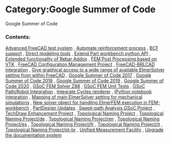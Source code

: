 # Category:Google Summer of Code
Google Summer of Code

### Contents:

[Advanced FreeCAD test system](Advanced_FreeCAD_test_system.md) , [Automate reinforcement process](Automate_reinforcement_process.md) , [BCF support](BCF_support.md) , [Direct modeling tools](Direct_modeling_tools.md) , [Extend Part workbench python API](Extend_Part_workbench_python_API.md) , [Extended functionality of Rebar Addon](Extended_functionality_of_Rebar_Addon.md) , [FEM Post Processing based on VTK](FEM_Post_Processing_based_on_VTK.md) , [FreeCAD Configuration Management Project](FreeCAD_Configuration_Management_Project.md) , [FreeCAD-BRLCAD integration](FreeCAD-BRLCAD_integration.md) , [Give graphical access to a wide range of available ElmerSolver setting from within FreeCAD](Give_graphical_access_to_a_wide_range_of_available_ElmerSolver_setting_from_within_FreeCAD.md) , [Google Summer of Code 2017](Google_Summer_of_Code_2017.md) , [Google Summer of Code 2018](Google_Summer_of_Code_2018.md) , [Google Summer of Code 2019](Google_Summer_of_Code_2019.md) , [Google Summer of Code 2020](Google_Summer_of_Code_2020.md) , [GSoC FEM Solver Z88](GSoC_FEM_Solver_Z88.md) , [GSoC FEM Unit Tests](GSoC_FEM_Unit_Tests.md) , [GSoC Path/Robot Integration](GSoC_Path/Robot_Integration.md) , [Integrate Cycles renderer](Integrate_Cycles_renderer.md) , [IPython notebook integration](IPython_notebook_integration.md) , [Mapping of main ElmerSolver setting for mechanical simulations](Mapping_of_main_ElmerSolver_setting_for_mechanical_simulations.md) , [New solver object for handling ElmerFEM execution in FEM-workbench](New_solver_object_for_handling_ElmerFEM_execution_in_FEM-workbench.md) , [PartDesign Updates](PartDesign_Updates.md) , [Swept-path Analysis GSoC Project](Swept-path_Analysis_GSoC_Project.md) , [TechDraw Enhancement Project](TechDraw_Enhancement_Project.md) , [Topological Naming Project](Topological_Naming_Project.md) , [Topological Naming Project/de](Topological_Naming_Project/de.md) , [Topological Naming Project/en](Topological_Naming_Project/en.md) , [Topological Naming Project/es](Topological_Naming_Project/es.md) , [Topological Naming Project/fr](Topological_Naming_Project/fr.md) , [Topological Naming Project/it](Topological_Naming_Project/it.md) , [Topological Naming Project/pt-br](Topological_Naming_Project/pt-br.md) , [Unified Measurement Facility](Unified_Measurement_Facility.md) , [Upgrade the documentation system](Upgrade_the_documentation_system.md)
